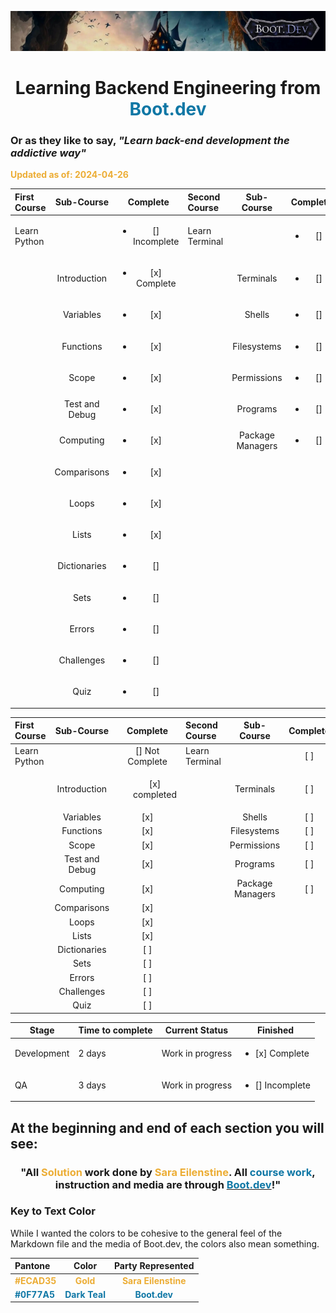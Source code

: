 ![alt text](img/image-3.png)

# <div align="center">Learning Backend Engineering from <span style="color:#0F77A5">**Boot.dev**</span>

### Or as they like to say, _"Learn back-end development the addictive way"_

<span style="color:#ECAD35">**Updated as of: 2024-04-26**</span>

| First Course |   Sub-Course   |            Complete             | Second Course  |    Sub-Course    |       Complete       |
| :----------- | :------------: | :-----------------------------: | :------------- | :--------------: | :------------------: |
| Learn Python |                | <ul><li>[] Incomplete</li></ul> | Learn Terminal |                  | <ul><li>[]</li></ul> |
|              |  Introduction  | <ul><li>[x] Complete </li></ul> |                |    Terminals     | <ul><li>[]</li></ul> |
|              |   Variables    |      <ul><li>[x]</li></ul>      |                |      Shells      | <ul><li>[]</li></ul> |
|              |   Functions    |      <ul><li>[x]</li></ul>      |                |   Filesystems    | <ul><li>[]</li></ul> |
|              |     Scope      |      <ul><li>[x]</li></ul>      |                |   Permissions    | <ul><li>[]</li></ul> |
|              | Test and Debug |      <ul><li>[x]</li></ul>      |                |     Programs     | <ul><li>[]</li></ul> |
|              |   Computing    |      <ul><li>[x]</li></ul>      |                | Package Managers | <ul><li>[]</li></ul> |
|              |  Comparisons   |      <ul><li>[x]</li></ul>      |                |                  |                      |
|              |     Loops      |      <ul><li>[x]</li></ul>      |                |                  |                      |
|              |     Lists      |      <ul><li>[x]</li></ul>      |                |                  |                      |
|              |  Dictionaries  |      <ul><li>[]</li></ul>       |                |                  |                      |
|              |      Sets      |      <ul><li>[]</li></ul>       |                |                  |                      |
|              |     Errors     |      <ul><li>[]</li></ul>       |                |                  |                      |
|              |   Challenges   |      <ul><li>[]</li></ul>       |                |                  |                      |
|              |      Quiz      |      <ul><li>[]</li></ul>       |                |                  |                      |

| First Course |   Sub-Course   |        Complete        | Second Course  |    Sub-Course    | Complete |
| :----------- | :------------: | :--------------------: | :------------- | :--------------: | :------: |
| Learn Python |                |    [] Not Complete     | Learn Terminal |                  |   [ ]    |
|              |  Introduction  | <ul>[x] completed</ul> |                |    Terminals     |   [ ]    |
|              |   Variables    |          [x]           |                |      Shells      |   [ ]    |
|              |   Functions    |          [x]           |                |   Filesystems    |   [ ]    |
|              |     Scope      |          [x]           |                |   Permissions    |   [ ]    |
|              | Test and Debug |          [x]           |                |     Programs     |   [ ]    |
|              |   Computing    |          [x]           |                | Package Managers |   [ ]    |
|              |  Comparisons   |          [x]           |                |                  |          |
|              |     Loops      |          [x]           |                |                  |          |
|              |     Lists      |          [x]           |                |                  |          |
|              |  Dictionaries  |          [ ]           |                |                  |          |
|              |      Sets      |          [ ]           |                |                  |          |
|              |     Errors     |          [ ]           |                |                  |          |
|              |   Challenges   |          [ ]           |                |                  |          |
|              |      Quiz      |          [ ]           |                |                  |          |

| Stage       | Time to complete | Current Status   | Finished                        |
| ----------- | ---------------- | ---------------- | ------------------------------- |
| Development | 2 days           | Work in progress | <ul><li>[x] Complete </li></ul> |
| QA          | 3 days           | Work in progress | <ul><li>[] Incomplete</li></ul> |

## At the beginning and end of each section you will see:

### <div align="center"> "All <span style="color:#ECAD35">Solution</span> work done by <span style="color:#ECAD35">Sara Eilenstine</span>. All <span style="color:#0F77A5">**course work**</span>, instruction and media are through <a href="https://www.boot.dev/"><span style="color:#0F77A5">**Boot.dev**</span></a>!"</div>

### **Key to Text Color**

While I wanted the colors to be cohesive to the general feel of the Markdown file and the media of Boot.dev, the colors also mean something.

| Pantone                                        |                      Color                       |                   Party Represented                    |
| :--------------------------------------------- | :----------------------------------------------: | :----------------------------------------------------: |
| <span style="color:#ECAD35">**#ECAD35**</span> |   <span style="color:#ECAD35">**Gold**</span>    | <span style="color:#ECAD35">**Sara Eilenstine**</span> |
| <span style="color:#0F77A5">**#0F77A5**</span> | <span style="color:#0F77A5">**Dark Teal**</span> |    <span style="color:#0F77A5">**Boot.dev**</span>     |
